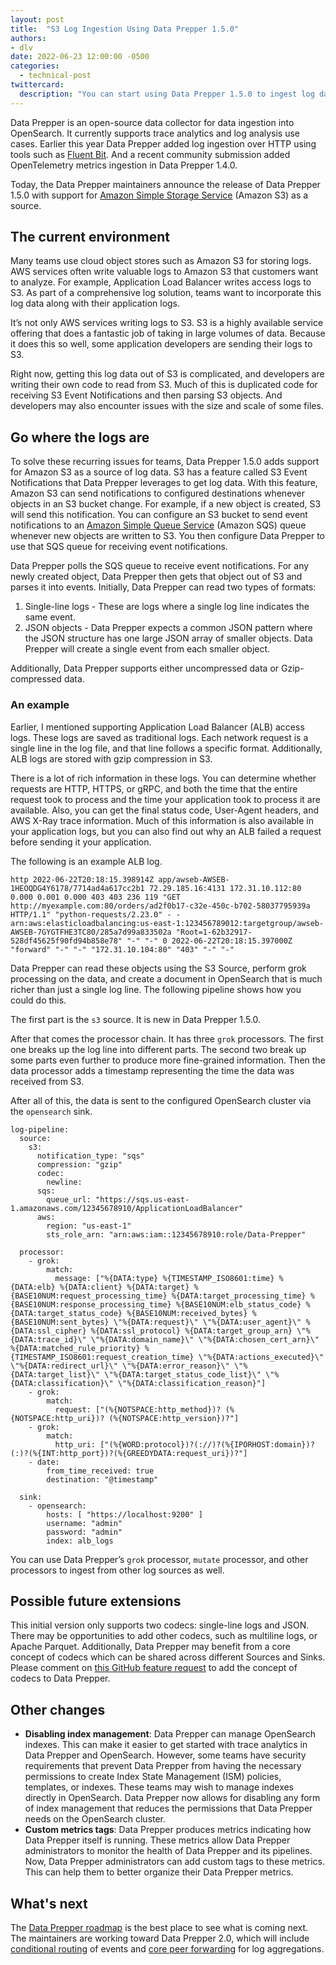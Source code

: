 ```yaml
---
layout: post
title:  "S3 Log Ingestion Using Data Prepper 1.5.0"
authors:
- dlv
date: 2022-06-23 12:00:00 -0500
categories:
  - technical-post
twittercard:
  description: "You can start using Data Prepper 1.5.0 to ingest log data from S3 today."
---
```


Data Prepper is an open-source data collector for data ingestion into OpenSearch. It currently supports trace analytics 
and log analysis use cases. Earlier this year Data Prepper added log ingestion over HTTP using tools such as 
[Fluent Bit](https://fluentbit.io/).
And a recent community submission added OpenTelemetry metrics ingestion in Data Prepper 1.4.0.

Today, the Data Prepper maintainers announce the release of Data Prepper 1.5.0 with support for 
[Amazon Simple Storage Service](https://aws.amazon.com/s3/) (Amazon S3) as a source.


## The current environment

Many teams use cloud object stores such as Amazon S3 for storing logs. AWS services often write valuable logs to Amazon S3 that 
customers want to analyze. For example, Application Load Balancer writes access logs to S3. As part of a 
comprehensive log solution, teams want to incorporate this log data along with their application logs.

It’s not only AWS services writing logs to S3. S3 is a highly available service offering that does a fantastic job of 
taking in large volumes of data. Because it does this so well, some application developers are sending their logs to S3.

Right now, getting this log data out of S3 is complicated, and developers are writing their own code to read from S3. Much 
of this is duplicated code for receiving S3 Event Notifications and then parsing S3 objects. And developers may also encounter 
issues with the size and scale of some files.


## Go where the logs are

To solve these recurring issues for teams, Data Prepper 1.5.0 adds support for Amazon S3 as a source of log data. S3 has a 
feature called S3 Event Notifications that Data Prepper leverages to get log data. With this feature, Amazon S3 can send 
notifications to configured destinations whenever objects in an S3 bucket change. For example, if a new object is 
created, S3 will send this notification. You can configure an S3 bucket to send event notifications to an 
[Amazon Simple Queue Service](https://aws.amazon.com/sqs/) (Amazon SQS) queue whenever new objects are written to S3. You then configure Data Prepper 
to use that SQS queue for receiving event notifications.

Data Prepper polls the SQS queue to receive event notifications. For any newly created object, Data Prepper then gets that object out of S3 
and parses it into events. Initially, Data Prepper can read two types of formats:

1. Single-line logs - These are logs where a single log line indicates the same event.
2. JSON objects - Data Prepper expects a common JSON pattern where the JSON structure has one large JSON array of smaller objects. Data Prepper will create a single event from each smaller object.

Additionally, Data Prepper supports either uncompressed data or Gzip-compressed data.


### An example

Earlier, I mentioned supporting Application Load Balancer (ALB) access logs. These logs are saved as traditional logs. 
Each network request is a single line in the log file, and that line follows a specific format. Additionally, ALB logs are stored with 
gzip compression in S3.

There is a lot of rich information in these logs. You can determine whether requests are HTTP, HTTPS, or gRPC, and both the time that 
the entire request took to process and the time your application took to process it are available. Also, you can get 
the final status code, User-Agent headers, and AWS X-Ray trace information. Much of this information is also available 
in your application logs, but you can also find out why an ALB failed a request before sending it your application.


The following is an example ALB log.

```
http 2022-06-22T20:18:15.398914Z app/awseb-AWSEB-1HEOQDG4Y6178/7714ad4a617cc2b1 72.29.185.16:4131 172.31.10.112:80 0.000 0.001 0.000 403 403 236 119 "GET http://myexample.com:80/orders/ad2f0b17-c32e-450c-b702-58037795939a HTTP/1.1" "python-requests/2.23.0" - - arn:aws:elasticloadbalancing:us-east-1:123456789012:targetgroup/awseb-AWSEB-7GYGTFHE3TC80/285a7d99a833502a "Root=1-62b32917-528df45625f90fd94b858e78" "-" "-" 0 2022-06-22T20:18:15.397000Z "forward" "-" "-" "172.31.10.104:80" "403" "-" "-"
```

Data Prepper can read these objects using the S3 Source, perform grok processing on the data, and create a document in 
OpenSearch that is much richer than just a single log line. The following pipeline shows how you could do this.

The first part is the `s3` source. It is new in Data Prepper 1.5.0.

After that comes the processor chain. It has three `grok` processors. The first one breaks up the log line into 
different parts. The second two break up some parts even further to produce more fine-grained information. Then the data 
processor adds a timestamp representing the time the data was received from S3.

After all of this, the data is sent to the configured OpenSearch cluster via the `opensearch` sink.

```
log-pipeline:
  source:
    s3:
      notification_type: "sqs"
      compression: "gzip"
      codec:
        newline:
      sqs:
        queue_url: "https://sqs.us-east-1.amazonaws.com/12345678910/ApplicationLoadBalancer"
      aws:
        region: "us-east-1"
        sts_role_arn: "arn:aws:iam::12345678910:role/Data-Prepper"

  processor:
    - grok:
        match:
          message: ["%{DATA:type} %{TIMESTAMP_ISO8601:time} %{DATA:elb} %{DATA:client} %{DATA:target} %{BASE10NUM:request_processing_time} %{DATA:target_processing_time} %{BASE10NUM:response_processing_time} %{BASE10NUM:elb_status_code} %{DATA:target_status_code} %{BASE10NUM:received_bytes} %{BASE10NUM:sent_bytes} \"%{DATA:request}\" \"%{DATA:user_agent}\" %{DATA:ssl_cipher} %{DATA:ssl_protocol} %{DATA:target_group_arn} \"%{DATA:trace_id}\" \"%{DATA:domain_name}\" \"%{DATA:chosen_cert_arn}\" %{DATA:matched_rule_priority} %{TIMESTAMP_ISO8601:request_creation_time} \"%{DATA:actions_executed}\" \"%{DATA:redirect_url}\" \"%{DATA:error_reason}\" \"%{DATA:target_list}\" \"%{DATA:target_status_code_list}\" \"%{DATA:classification}\" \"%{DATA:classification_reason}"]
    - grok:
        match:
          request: ["(%{NOTSPACE:http_method})? (%{NOTSPACE:http_uri})? (%{NOTSPACE:http_version})?"]
    - grok:
        match:
          http_uri: ["(%{WORD:protocol})?(://)?(%{IPORHOST:domain})?(:)?(%{INT:http_port})?(%{GREEDYDATA:request_uri})?"]
    - date:
        from_time_received: true
        destination: "@timestamp"

  sink:
    - opensearch:
        hosts: [ "https://localhost:9200" ]
        username: "admin"
        password: "admin"
        index: alb_logs
```

You can use Data Prepper’s `grok` processor, `mutate` processor, and other processors to 
ingest from other log sources as well.

## Possible future extensions

This initial version only supports two codecs: single-line logs and JSON. There may be opportunities to add other 
codecs, such as multiline logs, or Apache Parquet. Additionally, Data Prepper may benefit from a core concept of codecs
which can be shared across different Sources and Sinks.
Please comment on [this GitHub feature request](https://github.com/opensearch-project/data-prepper/issues/1532) to 
add the concept of codecs to Data Prepper.

## Other changes

* **Disabling index management**: Data Prepper can manage OpenSearch indexes. This can make it easier to get started with trace analytics in Data Prepper and OpenSearch. However, some teams have security requirements that prevent Data Prepper from having the necessary permissions to create Index State Management (ISM) policies, templates, or indexes. These teams may wish to manage indexes directly in OpenSearch. Data Prepper now allows for disabling any form of index management that reduces the permissions that Data Prepper needs on the OpenSearch cluster.
* **Custom metrics tags**: Data Prepper produces metrics indicating how Data Prepper itself is running. These metrics allow Data Prepper administrators to monitor the health of Data Prepper and its pipelines. Now, Data Prepper administrators can add custom tags to these metrics. This can help them to better organize their Data Prepper metrics.

## What's next

The [Data Prepper roadmap](https://github.com/opensearch-project/data-prepper/projects/1) is the best place to see what 
is coming next. The maintainers are working toward Data Prepper 2.0, which will include 
[conditional routing](https://github.com/opensearch-project/data-prepper/issues/1007) of events and 
[core peer forwarding](https://github.com/opensearch-project/data-prepper/issues/700) for log aggregations.
